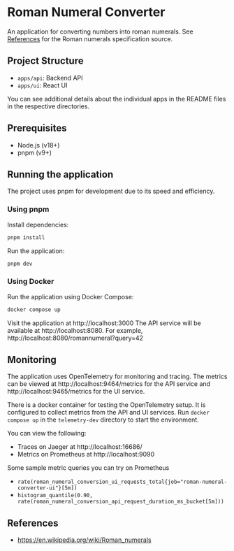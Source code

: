 # Roman Numeral Converter

An application for converting numbers into roman numerals. See [References](#references) for the Roman numerals specification source.

## Project Structure

- `apps/api`: Backend API
- `apps/ui`: React UI 

You can see additional details about the individual apps in the README files in the respective directories.

## Prerequisites

- Node.js (v18+)
- pnpm (v9+)

## Running the application

The project uses pnpm for development due to its speed and efficiency.

### Using pnpm
Install dependencies:

```bash
pnpm install
```

Run the application:

```bash
pnpm dev
``` 

### Using Docker

Run the application using Docker Compose:

```bash
docker compose up
```
Visit the application at http://localhost:3000
The API service will be available at http://localhost:8080. For example, http://localhost:8080/romannumeral?query=42

## Monitoring

The application uses OpenTelemetry for monitoring and tracing. 
The metrics can be viewed at http://localhost:9464/metrics for the API service and http://localhost:9465/metrics for the UI service.

There is a docker container for testing the OpenTelemetry setup. It is configured to collect metrics from the API and UI services.
Run `docker compose up` in the `telemetry-dev` directory to start the environment.

You can view the following:
- Traces on Jaeger at http://localhost:16686/
- Metrics on Prometheus at http://localhost:9090

Some sample metric queries you can try on Prometheus
- `rate(roman_numeral_conversion_ui_requests_total{job="roman-numeral-converter-ui"}[5m])`
- `histogram_quantile(0.90, rate(roman_numeral_conversion_api_request_duration_ms_bucket[5m]))`

## References
- https://en.wikipedia.org/wiki/Roman_numerals
